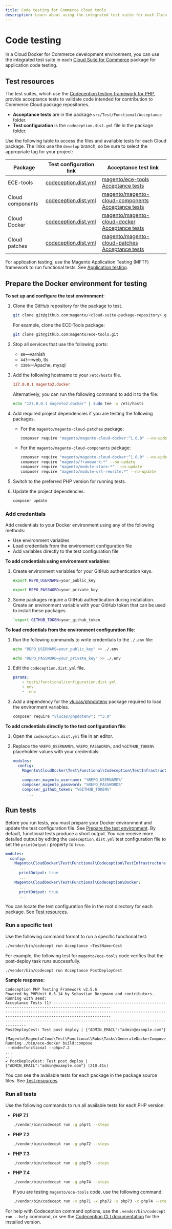 ```yaml
---
title: Code testing for Commerce cloud tools
description: Learn about using the integrated test suite for each Cloud tools package.
---
```


# Code testing

In a Cloud Docker for Commerce development environment, you can use the integrated test suite in each [Cloud Suite for Commerce][] package for application code testing.

## Test resources

The test suites, which use the [Codeception testing framework for PHP][], provide acceptance tests to validate code intended for contribution to Commerce Cloud package repositories.

- **Acceptance tests** are in the package `src/Test/Functional/Acceptance` folder.
- **Test configuration** is the `codeception.dist.yml` file in the package folder.

Use the following table to access the files and available tests for each Cloud package. The links use the `develop` branch, so be sure to select the appropriate tag for your project:

| Package          | Test configuration link                                                       | Acceptance test link                                  |
| ---------------- | ----------------------------------------------------------------------------- | ----------------------------------------------------- |
| ECE-tools        | [codeception.dist.yml][magento/ece-tools codeception.dist.yml]                | [magento/ece-tools Acceptance tests][]                |
| Cloud components | [codeception.dist.yml][magento/magento-cloud-components codeception.dist.yml] | [magento/magento-cloud-components Acceptance tests][] |
| Cloud Docker     | [codeception.dist.yml][magento/magento-cloud-docker codeception.dist.yml]     | [magento/magento-cloud-docker Acceptance tests][]     |
| Cloud patches    | [codeception.dist.yml][magento/magento-cloud-patches codeception.dist.yml]    | [magento/magento-cloud-patches Acceptance tests][]    |

<InlineAlert variant="info" slots="text"/>

For application testing, use the Magento Application Testing (MFTF) framework to run functional tests. See [Application testing](application-testing.md).

## Prepare the Docker environment for testing

**To set up and configure the test environment**:

1. Clone the GitHub repository for the package to test.

   ```bash
   git clone git@github.com:magento/<cloud-suite-package-repository>.git
   ```

   For example, clone the ECE-Tools package:

   ```bash
   git clone git@github.com:magento/ece-tools.git
   ```

1. Stop all services that use the following ports:

   -  `80`—varnish
   -  `443`—web, tls
   -  `3306`—Apache, mysql

1. Add the following hostname to your `/etc/hosts` file.

   ```conf
   127.0.0.1 magento2.docker
   ```

   Alternatively, you can run the following command to add it to the file:

   ```bash
   echo "127.0.0.1 magento2.docker" | sudo tee -a /etc/hosts
   ```

1. Add required project dependencies if you are testing the following packages.

   -  For the `magento/magento-cloud-patches` package:

      ```bash
      composer require "magento/magento-cloud-docker:^1.0.0" --no-update
      ```

   -  For the `magento/magento-cloud-components` package:

      ```bash
      composer require "magento/magento-cloud-docker:^1.0.0" --no-update
      composer require "magento/framework:*" --no-update
      composer require "magento/module-store:*" --no-update
      composer require "magento/module-url-rewrite:*" --no-update
      ```

1. Switch to the preferred PHP version for running tests.

1. Update the project dependencies.

   ```bash
   composer update
   ```

### Add credentials

Add credentials to your Docker environment using any of the following methods:

- Use environment variables
- Load credentials from the environment configuration file
- Add variables directly to the test configuration file

**To add credentials using environment variables**:

1. Create environment variables for your GitHub authentication keys.

   ```bash
   export REPO_USERNAME=your_public_key
   ```

   ```bash
   export REPO_PASSWORD=your_private_key
   ```

1. Some packages require a GitHub authentication during installation. Create an environment variable with your GitHub token that can be used to install these packages.

   ```bash
   `export GITHUB_TOKEN=your_github_token
   ````

**To load credentials from the environment configuration file**:

1. Run the following commands to write credentials to the `./.env` file:

   ```bash
   echo "REPO_USERNAME=your_public_key" >> ./.env
   ```

   ```bash
   echo "REPO_PASSWORD=your_private_key" >> ./.env
   ```

1. Edit the `codeception.dist.yml` file.

   ```yaml
   params:
       - tests/functional/configuration.dist.yml
       - env
       - .env
   ```

1. Add a dependency for the [vlucas/phpdotenv][] package required to load the environment variables.

   ```bash
   composer require "vlucas/phpdotenv": "^3.0"
   ```

**To add credentials directly to the test configuration file**:

1. Open the `codeception.dist.yml` file in an editor.

1. Replace the `%REPO_USERNAME%`, `%REPO_PASSWORD%`, and `%GITHUB_TOKEN%` placeholder values with your credentials:

   ```yaml
   modules:
     config:
       Magento\CloudDocker\Test\Functional\Codeception\TestInfrastructure:
       ...
       composer_magento_username: "%REPO_USERNAME%"
       composer_magento_password: "%REPO_PASSWORD%"
       composer_github_token: "%GITHUB_TOKEN%"
         ...
   ```

## Run tests

Before you run tests, you must prepare your Docker environment and update the test configuration file. See [Prepare the test environment](#prepare-the-docker-environment-for-testing). By default, functional tests produce a short output. You can receive more detailed output by editing the `codeception.dist.yml` test configuration file to set the `printOutput:` property to `true`.

```yaml
modules:
  config:
    Magento\CloudDocker\Test\Functional\Codeception\TestInfrastructure:
      ...
      printOutput: true
      ...
    Magento\CloudDocker\Test\Functional\Codeception\Docker:
      ...
      printOutput: true
      ...
```

<InlineAlert variant="help" slots="text"/>

You can locate the test configuration file in the root directory for each package. See [Test resources](#test-resources).

### Run a specific test

Use the following command format to run a specific functional test:

```bash
./vendor/bin/codecept run Acceptance <TestName>Cest
```

For example, the following test for `magento/ece-tools` code verifies that the post-deploy task runs successfully.

```bash
./vendor/bin/codecept run Acceptance PostDeployCest
```

**Sample response:**

```terminal
Codeception PHP Testing Framework v2.5.6
Powered by PHPUnit 6.5.14 by Sebastian Bergmann and contributors.
Running with seed:
Acceptance Tests (1) -----------------------------------------------------------------------------------------------
--------------------------------------------------------------------------------------------------------------------
-------------------------------------------------------------------------------
PostDeployCest: Test post deploy | {"ADMIN_EMAIL":"admin@example.com"}
 [Magento\MagentoCloud\Test\Functional\Robo\Tasks\GenerateDockerCompose] Running ./bin/ece-docker build:compose
 --mode=functional --php=7.2
...
...
✔ PostDeployCest: Test post deploy | {"ADMIN_EMAIL":"admin@example.com"} (210.41s)
```

<InlineAlert variant="help" slots="text"/>

You can see the available tests for each package in the package source files. See [Test resources](#test-resources).

### Run all tests

Use the following commands to run all available tests for each PHP version:

-  **PHP 7.1**

   ```bash
   ./vendor/bin/codecept run -g php71 --steps
   ```

-  **PHP 7.2**

   ```bash
   ./vendor/bin/codecept run -g php72 --steps
   ```

-  **PHP 7.3**

   ```bash
   ./vendor/bin/codecept run -g php73 --steps
   ```

-  **PHP 7.4**

   ```bash
   ./vendor/bin/codecept run -g php74 --steps
   ```

   If you are testing `magento/ece-tools` code, use the following command:

   ```bash
   ./vendor/bin/codecept run -x php71 -x php72 -x php73 -x php74 --steps
   ```

<InlineAlert variant="help" slots="text"/>

For help with Codeception command options, use the `.vendor/bin/codecept run --help` command, or see the [Codeception CLI documentation][] for the installed version.

<!--Link definitions-->

[Cloud Suite for Commerce]: https://experienceleague.adobe.com/docs/commerce-cloud-service/user-guide/release-notes/cloud-tools-suite.html
[Codeception testing framework for PHP]: https://github.com/codeception/codeception
[magento/ece-tools codeception.dist.yml]: https://github.com/magento/ece-tools/blob/develop/codeception.dist.yml
[magento/magento-cloud-components codeception.dist.yml]: https://github.com/magento/magento-cloud-components/blob/develop/codeception.dist.yml
[magento/magento-cloud-patches codeception.dist.yml]: https://github.com/magento/magento-cloud-patches/blob/develop/codeception.dist.yml
[magento/magento-cloud-docker codeception.dist.yml]: https://github.com/magento/magento-cloud-docker/blob/develop/codeception.dist.yml
[magento/ece-tools Acceptance tests]: https://github.com/magento/ece-tools/tree/develop/src/Test/Functional/Acceptance
[magento/magento-cloud-components Acceptance tests]: https://github.com/magento/magento-cloud-components/tree/develop/Test/Functional/Acceptance
[magento/magento-cloud-docker Acceptance tests]: https://github.com/magento/magento-cloud-docker/tree/develop/src/Test/Functional/Acceptance
[magento/magento-cloud-patches Acceptance tests]: https://github.com/magento/magento-cloud-patches/tree/develop/src/Test/Functional/Acceptance
[vlucas/phpdotenv]: https://github.com/vlucas/phpdotenv
[Codeception CLI documentation]: https://github.com/Codeception/Codeception/blob/2.5/src/Codeception/Command/Run.php
